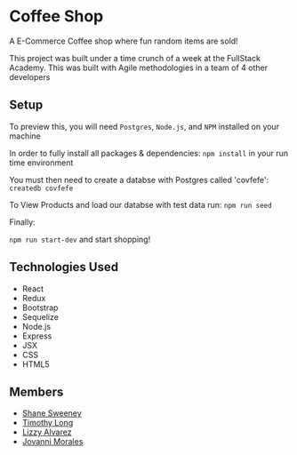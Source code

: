# Coffee Shop

A E-Commerce Coffee shop where fun random items are sold!

This project was built under a time crunch of a week at the FullStack Academy. This was built with Agile methodologies in a team of 4 other developers


## Setup

To preview this, you will need `Postgres`, `Node.js`, and `NPM` installed on your machine

In order to fully install all packages & dependencies:
`npm install` in your run time environment

You must then need to create a databse with Postgres called 'covfefe':
`createdb covfefe`

To View Products and load our databse with test data run:
`npm run seed`

Finally:

`npm run start-dev` and start shopping!

## Technologies Used

* React 
* Redux 
* Bootstrap
* Sequelize 
* Node.js 
* Express 
* JSX
* CSS
* HTML5

## Members
* [Shane Sweeney](https://www.linkedin.com/in/shanesween/)
* [Timothy Long](https://www.linkedin.com/in/timothyleelong/)
* [Lizzy Alvarez](https://www.linkedin.com/in/elizabethalvarezdev/)
* [Jovanni Morales](https://www.linkedin.com/in/jovanni-morales/)
